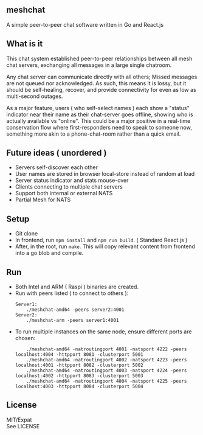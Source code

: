 meshchat 
---
A simple peer-to-peer chat software written in Go and React.js


## What is it

This chat system established peer-to-peer relationships between all mesh chat servers, exchanging all messages in a large single chatroom.  

Any chat server can communicate directly with all others; Missed messages are not queued nor acknowledged. As such, this means it is lossy, but it should be self-healing, recover, and provide connectivity for even as low as multi-second outages.

As a major feature, users ( who self-select names ) each show a "status" indicator near their name as their chat-server goes offline, showing who is actually available vs "online". This could be a major positive in a real-time conservation flow where first-responders need to speak to someone now, something more akin to a phone-chat-room rather than a quick email. 

## Future ideas ( unordered )
- Servers self-discover each other
- User names are stored in browser local-store instead of random at load
- Server status indicator and stats mouse-over
- Clients connecting to multiple chat servers
- Support both internal or external NATS
- Partial Mesh for NATS

## Setup
- Git clone
- In frontend, run `npm install` and `npm run build`. ( Standard React.js )
- After, in the root, run `make`. This will copy relevant content from frontend into a go blob and compile.


## Run
- Both Intel and ARM ( Raspi ) binaries are created. 
- Run with peers listed ( to connect to others ):
	```
	Server1:
		./meshchat-amd64 -peers server2:4001
	Server2:
		./meshchat-arm -peers server1:4001
	```
- To run multiple instances on the same node, ensure different ports are chosen:
	```
		./meshchat-amd64 -natroutingport 4001 -natsport 4222 -peers localhost:4004 -httpport 8081 -clusterport 5001
		./meshchat-amd64 -natroutingport 4002 -natsport 4223 -peers localhost:4001 -httpport 8082 -clusterport 5002
		./meshchat-amd64 -natroutingport 4003 -natsport 4224 -peers localhost:4002 -httpport 8083 -clusterport 5003
		./meshchat-amd64 -natroutingport 4004 -natsport 4225 -peers localhost:4003 -httpport 8084 -clusterport 5004
	```

## License 
MIT/Expat  
See LICENSE


